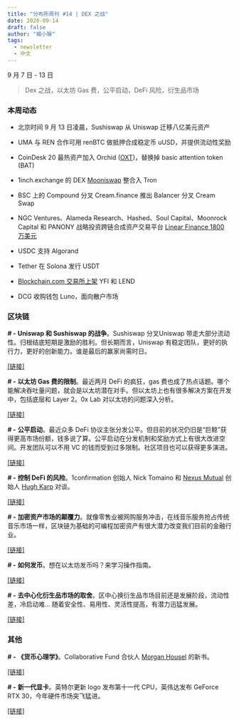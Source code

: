 ```yaml
---
title: "分布所周刊 #14 | DEX 之战"
date: 2020-09-14
draft: false
author: "楊小猴"
tags:
  - newsletter
  - 中文
---
```




9 月 7 日 - 13 日



> Dex 之战，以太坊 Gas 费，公平启动，DeFi 风险，衍生品市场



### 本周动态



* 北京时间 9 月 13 日凌晨，Sushiswap 从 Uniswap 迁移八亿美元资产

* UMA 与 REN 合作可用 renBTC  做抵押合成稳定币 uUSD，并提供流动性奖励
* CoinDesk 20 最热资产加入  Orchid ([OXT](https://www.coindesk.com/price/orchid))，替换掉 basic attention token (BAT)
* 1inch.exchange 的 DEX [Mooniswap](https://mooniswap.exchange/#/swap) 整合入 Tron
* BSC 上的 Compound 分叉 Cream.finance 推出 Balancer 分叉 Cream Swap
* NGC Ventures、Alameda Research、Hashed、Soul Capital、Moonrock Capital 和 PANONY 战略投资跨链合成资产交易平台 [Linear Finance 1800 万美元](https://www.theblockcrypto.com/post/77236/defi-linear-finance-raises-1-8-million-synthetic-asset-exchange?utm_source=newsletter&utm_medium=email&utm_campaign=2020-09-09)
* USDC 支持 Algorand
* Tether 在 Solona 发行 USDT
* [Blockchain.com 交易所上架](https://medium.com/blockchain/the-easiest-way-to-buy-popular-defi-tokens-yfi-and-lend-72112f50d99a) YFI 和 LEND
* DCG 收购钱包 Luno，面向散户市场

### 区块链

**_# -_** **Uniswap 和 Sushiswap 的战争**。Sushiswap 分叉Uniswap 带走大部分流动性。归根结底短期是激励的胜利。但长期而言，Uniswap 有稳定团队，更好的执行力，更好的创新能力。谁是最后的赢家尚需时日。

[[链接]](https://mp.weixin.qq.com/s/U3SGAR3vzKjTsWoDcyE0BQ)



**_# -_** **以太坊 Gas 费的限制**。最近两月 DeFi 的疯狂，gas 费也成了热点话题。哪个能解决吞吐量问题，就会是以太坊潜在对手。但以太坊上也有很多解决方案在开发中，包括底层和 Layer 2。0x Lab 对以太坊的问题深入分析。

[[链接]](https://mp.weixin.qq.com/s/jIRsB36IvfeRaU3rE26-VQ)



**_# -_** **公平启动**。最近众多 DeFi 协议主张分发公平。但目前的状况仍旧是“巨鲸”获得更高市场份额，钱多说了算。公平启动在分发机制和奖励方式上有很大改进空间。开发团队可以不用 VC 的钱而受到过多限制。社区项目也可以获得更多演进。

[[链接]](https://mp.weixin.qq.com/s/3jVzvFuga47Qr3MOVjdGzA)



**_# -_** **控制 DeFi 的风险**。1confirmation 创始人 Nick Tomaino 和 [Nexus Mutual](https://nexusmutual.io/) 创始人 [Hugh Karp](https://twitter.com/HughKarp) 对谈。

[[链接]](https://thecontrol.co/managing-risk-in-defi-f5d6dece1d13?gi=bfb79923acff)



**_# -_** **加密资产市场的颠覆力**。就像零售业被网购服务冲击，在线音乐服务抢占传统音乐市场一样，区块链为基础的可编程加密资产有很大潜力改变我们目前的金融行业。

[[链接]](https://medium.com/blockchain-capital-blog/how-crypto-contracts-disrupt-financial-services-ef083aefc282)



**_# -_** **如何发币**。想在以太坊发币吗？来学习操作指南。

[[链接]](https://levelup.gitconnected.com/how-to-create-a-cryptocurrency-token-15a898e2bb8d)



**_# -_** **去中心化衍生品市场的取舍**。区中心换衍生品市场目前还是发展阶段，流动性差，冷启动难… 随着安全性、易用性、灵活性提高，有潜力迅猛发展。

[[链接]](https://multicoin.capital/zh/2020/09/08/trade-offs-in-the-decentralized-bitmex-space/)



### 其他

**_# -_** **《货币心理学》**。Collaborative Fund 合伙人       [Morgan Housel](https://www.collaborativefund.com/blog/authors/morgan/)  的新书。

[[链接]](https://www.collaborativefund.com/blog/book-the-psychology-of-money/)



**_# -_** **新一代显卡**。英特尔更新 logo 发布第十一代 CPU，英伟达发布 GeForce RTX 30，今年硬件市场突飞猛进。

[[链接]](https://mp.weixin.qq.com/s/RRwsWjDrpUqefUmB-crkQg)



